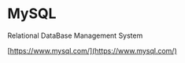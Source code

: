 # MySQL

Relational DataBase Management System

[https://www.mysql.com/](https://www.mysql.com/)







